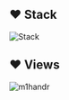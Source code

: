 ## ❤ Stack
<p align="left"> <img src="https://skillicons.dev/icons?i=ts,react,nextjs,vite,tailwindcss,nodejs,prisma,mongodb,postgres,docker,workers,nginx,linux,bash,grafana,git,github,cloudflare" alt="Stack" /> </p>

## ❤ Views
<p align="left"> <img src="https://komarev.com/ghpvc/?username=m1handr&label=Profile%20views&color=667eea&style=flat" alt="m1handr" /> </p>
